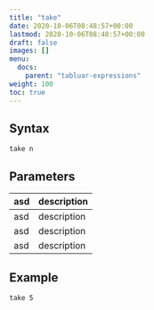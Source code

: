 ```yaml
---
title: "take"
date: 2020-10-06T08:48:57+00:00
lastmod: 2020-10-06T08:48:57+00:00
draft: false
images: []
menu:
  docs:
    parent: "tabluar-expressions"
weight: 100
toc: true
---
```



## Syntax

```
take n
```

## Parameters

| asd | description |
| --- | --- |
| asd | description |
| asd | description |
| asd | description |

## Example

```
take 5
```
